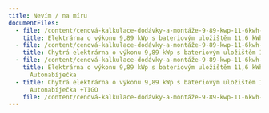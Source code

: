 ```yaml
---
title: Nevím / na míru
documentFiles:
  - file: /content/cenová-kalkulace-dodávky-a-montáže-9-89-kwp-11-6kwh-říjen.pdf
    title: Elektrárna o výkonu 9,89 kWp s bateriovým uložištěm 11,6 kWh
  - file: /content/cenová-kalkulace-dodávky-a-montáže-9-89-kwp-11-6kwh-tigo-říjen.pdf
    title: Chytrá elektrárna o výkonu 9,89 kWp s bateriovým uložištěm 11,6 kWh + TIGO
  - file: /content/cenová-kalkulace-dodávky-a-montáže-9-89-kwp-11-6kwh-wallbox-říjen.pdf
    title: Elektrárna o výkonu 9,89 kWp s bateriovým uložištěm 11,6 kWh +
      Autonabíječka
  - title: Chytrá elektrárna o výkonu 9,89 kWp s bateriovým uložištěm 11,6 kWh +
      Autonabíječka +TIGO
    file: /content/cenová-kalkulace-dodávky-a-montáže-9-89-kwp-11-6kwh-tigo-wallbox-říjen.pdf
---
```

